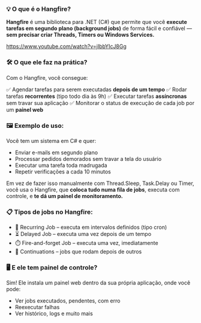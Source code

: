### 💡 O que é o Hangfire?

<b>Hangfire</b> é uma biblioteca para .NET (C#) que permite que você <b>execute tarefas em segundo plano (background jobs)</b> de forma fácil e confiável — <b>sem precisar criar Threads, Timers ou Windows Services.</b>

https://www.youtube.com/watch?v=jIbbYIcJ8Gg

### 🛠️ O que ele faz na prática?

Com o Hangfire, você consegue:

✅ Agendar tarefas para serem executadas <b>depois de um tempo</b>
✅ Rodar tarefas <b>recorrentes</b> (tipo todo dia às 9h)
✅ Executar tarefas <b>assíncronas</b> sem travar sua aplicação
✅ Monitorar o status de execução de cada job por um <b>painel web</b>

### 🖼️ Exemplo de uso:

Você tem um sistema em C# e quer:

- Enviar e-mails em segundo plano
- Processar pedidos demorados sem travar a tela do usuário
- Executar uma tarefa toda madrugada
- Repetir verificações a cada 10 minutos

Em vez de fazer isso manualmente com Thread.Sleep, Task.Delay ou Timer, você usa o Hangfire, que <b>coloca tudo numa fila de jobs</b>, executa com controle, e <b>te dá um painel de monitoramento.</b>

### 📋 Tipos de jobs no Hangfire:

- 🔁 Recurring Job – executa em intervalos definidos (tipo cron)
- ⏳ Delayed Job – executa uma vez depois de um tempo
- ⏱️ Fire-and-forget Job – executa uma vez, imediatamente
- 🧱 Continuations – jobs que rodam depois de outros

### 🖥️ E ele tem painel de controle?

Sim! Ele instala um painel web dentro da sua própria aplicação, onde você pode:

- Ver jobs executados, pendentes, com erro
- Reexecutar falhas
- Ver histórico, logs e muito mais
